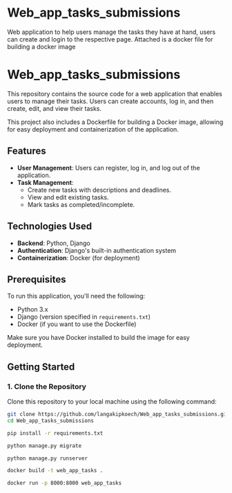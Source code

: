 # Web_app_tasks_submissions
Web application to help users manage the tasks they have at hand, users can create and login to the respective page. Attached is a docker file for building a docker image

# Web_app_tasks_submissions

This repository contains the source code for a web application that enables users to manage their tasks. Users can create accounts, log in, and then create, edit, and view their tasks.

This project also includes a Dockerfile for building a Docker image, allowing for easy deployment and containerization of the application.

## Features

- **User Management**: Users can register, log in, and log out of the application.
- **Task Management**:
  - Create new tasks with descriptions and deadlines.
  - View and edit existing tasks.
  - Mark tasks as completed/incomplete.

## Technologies Used

- **Backend**: Python, Django
- **Authentication**: Django's built-in authentication system
- **Containerization**: Docker (for deployment)

## Prerequisites

To run this application, you'll need the following:

- Python 3.x 
- Django (version specified in `requirements.txt`)
- Docker (if you want to use the Dockerfile)

Make sure you have Docker installed to build the image for easy deployment.

## Getting Started

### 1. Clone the Repository

Clone this repository to your local machine using the following command:

```bash
git clone https://github.com/langakipkoech/Web_app_tasks_submissions.git
cd Web_app_tasks_submissions

pip install -r requirements.txt

python manage.py migrate

python manage.py runserver

docker build -t web_app_tasks .

docker run -p 8000:8000 web_app_tasks





